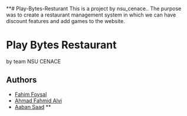 **# Play-Bytes-Resturant
This is a project by nsu_cenace.. The purpose was to create a restaurant management system in which we can have discount features and add games to the website.
# Play Bytes Restaurant 
by team NSU CENACE

## Authors

- [Fahim Foysal](https://github.com/kingsasa04)
- [Ahmad Fahmid Alvi](https://github.com/alvi00)
- [Aaban Saad](https://github.com/aaban-saad)
**
